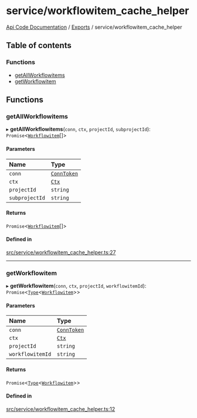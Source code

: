 # service/workflowitem\_cache\_helper
 
[Api Code Documentation](../README.md) / [Exports](../modules.md) / service/workflowitem\_cache\_helper

## Table of contents

### Functions

- [getAllWorkflowitems](service_workflowitem_cache_helper.md#getallworkflowitems)
- [getWorkflowitem](service_workflowitem_cache_helper.md#getworkflowitem)

## Functions

### getAllWorkflowitems

▸ **getAllWorkflowitems**(`conn`, `ctx`, `projectId`, `subprojectId`): `Promise`\<[`Workflowitem`](../interfaces/service_domain_workflow_workflowitem.Workflowitem.md)[]\>

#### Parameters

| Name | Type |
| :------ | :------ |
| `conn` | [`ConnToken`](service_conn.md#conntoken) |
| `ctx` | [`Ctx`](../interfaces/lib_ctx.Ctx.md) |
| `projectId` | `string` |
| `subprojectId` | `string` |

#### Returns

`Promise`\<[`Workflowitem`](../interfaces/service_domain_workflow_workflowitem.Workflowitem.md)[]\>

#### Defined in

[src/service/workflowitem_cache_helper.ts:27](https://github.com/openkfw/TruBudget/blob/2e43ea7/api/src/service/workflowitem_cache_helper.ts#L27)

___

### getWorkflowitem

▸ **getWorkflowitem**(`conn`, `ctx`, `projectId`, `workflowitemId`): `Promise`\<[`Type`](result.md#type)\<[`Workflowitem`](../interfaces/service_domain_workflow_workflowitem.Workflowitem.md)\>\>

#### Parameters

| Name | Type |
| :------ | :------ |
| `conn` | [`ConnToken`](service_conn.md#conntoken) |
| `ctx` | [`Ctx`](../interfaces/lib_ctx.Ctx.md) |
| `projectId` | `string` |
| `workflowitemId` | `string` |

#### Returns

`Promise`\<[`Type`](result.md#type)\<[`Workflowitem`](../interfaces/service_domain_workflow_workflowitem.Workflowitem.md)\>\>

#### Defined in

[src/service/workflowitem_cache_helper.ts:12](https://github.com/openkfw/TruBudget/blob/2e43ea7/api/src/service/workflowitem_cache_helper.ts#L12)
